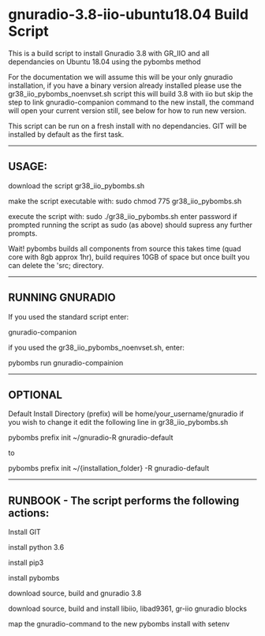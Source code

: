 
# gnuradio-3.8-iio-ubuntu18.04 Build Script
This is a build script to install Gnuradio 3.8 with GR_IIO and all dependancies on Ubuntu 18.04 using the pybombs method

For the documentation we will assume this will be your only gnuradio installation, if you have a binary version already installed please use the gr38_iio_pybombs_noenvset.sh script this will build 3.8 with iio but skip the step to link gnuradio-companion command to the new install, the command will open your current version still, see below for how to run new version.

This script can be run on a fresh install with no dependancies. GIT will be installed by default as the first task.

-----------------------------------------------------------------------------------------------------------------------------

USAGE:
-
download the script gr38_iio_pybombs.sh

make the script executable with:
sudo chmod 775 gr38_iio_pybombs.sh

execute the script with:
sudo ./gr38_iio_pybombs.sh
enter password if prompted running the script as sudo (as above) should supress any further prompts.


Wait! pybombs builds all components from source this takes time (quad core with 8gb approx 1hr), build requires 10GB of space but once built you can delete the 'src; directory.



-----------------------------------------------------------------------------------------------------------------------------

RUNNING GNURADIO
-

If you used the standard script enter:

gnuradio-companion

if you used the gr38_iio_pybombs_noenvset.sh, enter:

pybombs run gnuradio-compainion

------------------------------------------------------------------------------------------------------------------------------
OPTIONAL 
-

Default Install Directory (prefix) will be home/your_username/gnuradio if you wish to change it edit the following line in gr38_iio_pybombs.sh

pybombs prefix init ~/gnuradio-R gnuradio-default

to

pybombs prefix init ~/{installation_folder} -R gnuradio-default

-----------------------------------------------------------------------------------------------------------------------------
 RUNBOOK - The script performs the following actions:
-

Install GIT

install python 3.6

install pip3

install pybombs

download source, build and gnuradio 3.8

download source, build and install libiio, libad9361, gr-iio gnuradio blocks

map the gnuradio-command to the new pybombs install with setenv
